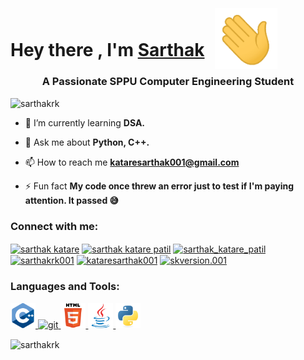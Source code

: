 <html>

<h1>Hey there , I'm <a href="https://github.com/SarthakRK">Sarthak</a> 
<img src="hi.gif" alt="" width="100px" style="position:relative;top:20px; left:10px; max-width: 50%;">
</h1>

<h3 align="center">A Passionate SPPU Computer Engineering Student</h3>

<p align="left"> <img src="https://komarev.com/ghpvc/?username=sarthakrk&label=Profile%20views&color=0e75b6&style=flat" alt="sarthakrk" /> </p>

- 🌱 I’m currently learning **DSA.**

- 💬 Ask me about **Python, C++.**

- 📫 How to reach me **kataresarthak001@gmail.com**

- ⚡ Fun fact **My code once threw an error just to test if I'm paying attention. It passed 😅**

<h3 align="left">Connect with me:</h3>
<p align="left">
<a href="https://linkedin.com/in/sarthak katare" target="blank"><img align="center" src="https://raw.githubusercontent.com/rahuldkjain/github-profile-readme-generator/master/src/images/icons/Social/linked-in-alt.svg" alt="sarthak katare" height="30" width="40" /></a>
<a href="https://fb.com/sarthak katare patil" target="blank"><img align="center" src="https://raw.githubusercontent.com/rahuldkjain/github-profile-readme-generator/master/src/images/icons/Social/facebook.svg" alt="sarthak katare patil" height="30" width="40" /></a>
<a href="https://instagram.com/sarthak_katare_patil" target="blank"><img align="center" src="https://raw.githubusercontent.com/rahuldkjain/github-profile-readme-generator/master/src/images/icons/Social/instagram.svg" alt="sarthak_katare_patil" height="30" width="40" /></a>
<a href="https://www.codechef.com/users/sarthakrk001" target="blank"><img align="center" src="https://cdn.jsdelivr.net/npm/simple-icons@3.1.0/icons/codechef.svg" alt="sarthakrk001" height="30" width="40" /></a>
<a href="https://auth.geeksforgeeks.org/user/kataresarthak001" target="blank"><img align="center" src="https://raw.githubusercontent.com/rahuldkjain/github-profile-readme-generator/master/src/images/icons/Social/geeks-for-geeks.svg" alt="kataresarthak001" height="30" width="40" /></a>
<a href="https://discord.gg/skversion.001" target="blank"><img align="center" src="https://raw.githubusercontent.com/rahuldkjain/github-profile-readme-generator/master/src/images/icons/Social/discord.svg" alt="skversion.001" height="30" width="40" /></a>
</p>

<h3 align="left">Languages and Tools:</h3>
<p align="left"> <a href="https://www.w3schools.com/cpp/" target="_blank" rel="noreferrer"> <img src="https://raw.githubusercontent.com/devicons/devicon/master/icons/cplusplus/cplusplus-original.svg" alt="cplusplus" width="40" height="40"/> </a> <a href="https://git-scm.com/" target="_blank" rel="noreferrer"> <img src="https://www.vectorlogo.zone/logos/git-scm/git-scm-icon.svg" alt="git" width="40" height="40"/> </a> <a href="https://www.w3.org/html/" target="_blank" rel="noreferrer"> <img src="https://raw.githubusercontent.com/devicons/devicon/master/icons/html5/html5-original-wordmark.svg" alt="html5" width="40" height="40"/> </a> <a href="https://www.java.com" target="_blank" rel="noreferrer"> <img src="https://raw.githubusercontent.com/devicons/devicon/master/icons/java/java-original.svg" alt="java" width="40" height="40"/> </a> <a href="https://www.python.org" target="_blank" rel="noreferrer"> <img src="https://raw.githubusercontent.com/devicons/devicon/master/icons/python/python-original.svg" alt="python" width="40" height="40"/> </a> </p>

<p><img align="center" src="https://github-readme-stats.vercel.app/api/top-langs?username=sarthakrk&show_icons=true&locale=en&layout=compact" alt="sarthakrk" /></p>
